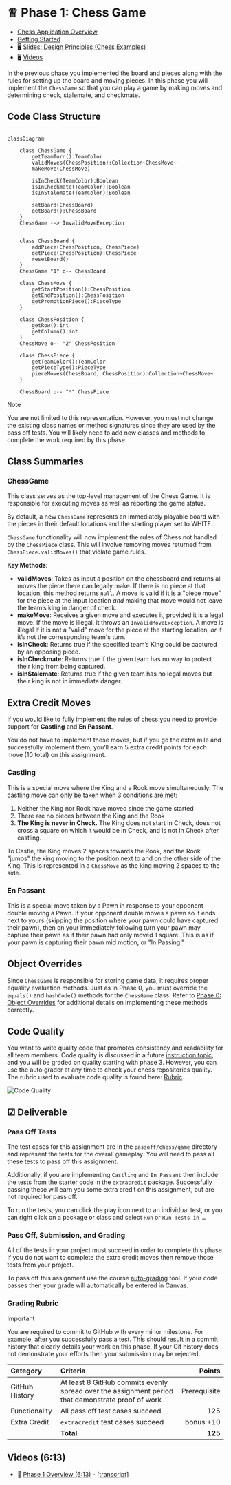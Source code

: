 # ♕ Phase 1: Chess Game

- [Chess Application Overview](../chess.md)
- [Getting Started](getting-started.md)
- 🖥️ [Slides: Design Principles (Chess Examples)](https://docs.google.com/presentation/d/1dncxSAgnIqjV9RNzGR94EWVltJiCApqC3EvNPqz97-E/edit?usp=sharing)
- 🖥️ [Videos](#videos)

In the previous phase you implemented the board and pieces along with the rules for setting up the board and moving pieces. In this phase you will implement the `ChessGame` so that you can play a game by making moves and determining check, stalemate, and checkmate.

## Code Class Structure

```mermaid

classDiagram

    class ChessGame {
        getTeamTurn():TeamColor
        validMoves(ChessPosition):Collection~ChessMove~
        makeMove(ChessMove)

        isInCheck(TeamColor):Boolean
        isInCheckmate(TeamColor):Boolean
        isInStalemate(TeamColor):Boolean

        setBoard(ChessBoard)
        getBoard():ChessBoard
    }
    ChessGame --> InvalidMoveException


    class ChessBoard {
        addPiece(ChessPosition, ChessPiece)
        getPiece(ChessPosition):ChessPiece
        resetBoard()
    }
    ChessGame "1" o-- ChessBoard

    class ChessMove {
        getStartPosition():ChessPosition
        getEndPosition():ChessPosition
        getPromotionPiece():PieceType
    }

    class ChessPosition {
        getRow():int
        getColumn():int
    }
    ChessMove o-- "2" ChessPosition

    class ChessPiece {
        getTeamColor():TeamColor
        getPieceType():PieceType
        pieceMoves(ChessBoard, ChessPosition):Collection~ChessMove~
    }

    ChessBoard o-- "*" ChessPiece
```

> [!NOTE]
>
> You are not limited to this representation. However, you must not change the existing class names or method signatures since they are used by the pass off tests. You will likely need to add new classes and methods to complete the work required by this phase.

## Class Summaries

### ChessGame

This class serves as the top-level management of the Chess Game. It is responsible for executing moves as well as reporting the game status.

By default, a new `ChessGame` represents an immediately playable board with the pieces in their default locations and the starting player set to WHITE.

`ChessGame` functionality will now implement the rules of Chess not handled by the `ChessPiece` class. This will involve removing moves returned from `ChessPiece.validMoves()` that violate game rules.

**Key Methods**:

- **validMoves**: Takes as input a position on the chessboard and returns all moves the piece there can legally make. If there is no piece at that location, this method returns `null`. A move is valid if it is a "piece move" for the piece at the input location _and_ making that move would not leave the team’s king in danger of check.
- **makeMove**: Receives a given move and executes it, provided it is a legal move. If the move is illegal, it throws an `InvalidMoveException`. A move is illegal if it is not a "valid" move for the piece at the starting location, _or_ if it’s not the corresponding team's turn.
- **isInCheck**: Returns true if the specified team’s King could be captured by an opposing piece.
- **isInCheckmate**: Returns true if the given team has no way to protect their king from being captured.
- **isInStalemate**: Returns true if the given team has no legal moves but their king is not in immediate danger.

## Extra Credit Moves

If you would like to fully implement the rules of chess you need to provide support for **Castling** and **En Passant**.

You do not have to implement these moves, but if you go the extra mile and successfully implement them, you’ll earn 5 extra credit points for each move (10 total) on this assignment.

### Castling

This is a special move where the King and a Rook move simultaneously. The castling move can only be taken when 3 conditions are met:

1. Neither the King nor Rook have moved since the game started
2. There are no pieces between the King and the Rook
3. **The King is never in Check.** The King does not start in Check, does not cross a square on which it would be in Check, and is not in Check after castling.

To Castle, the King moves 2 spaces towards the Rook, and the Rook "jumps" the king moving to the position next to and on the other side of the King. This is represented in a `ChessMove` as the king moving 2 spaces to the side.

### En Passant

This is a special move taken by a Pawn in response to your opponent double moving a Pawn. If your opponent double moves a pawn so it ends next to yours (skipping the position where your pawn could have captured their pawn), then on your immediately following turn your pawn may capture their pawn as if their pawn had only moved 1 square. This is as if your pawn is capturing their pawn mid motion, or "In Passing."

## Object Overrides

Since `ChessGame` is responsible for storing game data, it requires proper equality evaluation methods. Just as in Phase 0, you must override the `equals()` and `hashCode()` methods for the `ChessGame` class. Refer to [Phase 0: Object Overrides](../0-chess-moves/chess-moves.md#object-overrides) for additional details on implementing these methods correctly.

## Code Quality

You want to write quality code that promotes consistency and readability for all team members. Code quality is discussed in a future [instruction topic](../../instruction/quality-code/quality-code.md), and you will be graded on quality starting with phase 3. However, you can use the auto grader at any time to check your chess repositories quality. The rubric used to evaluate code quality is found here: [Rubric](../code-quality-rubric.md).

![Code Quality](../codeQuality.png)

## ☑ Deliverable

### Pass Off Tests

The test cases for this assignment are in the `passoff/chess/game` directory and represent the tests for the overall gameplay. You will need to pass all these tests to pass off this assignment.

Additionally, if you are implementing `Castling` and `En Passant` then include the tests from the starter code in the `extracredit` package. Successfully passing these will earn you some extra credit on this assignment, but are not required for pass off.

To run the tests, you can click the play icon next to an individual test, or you can right click on a package or class and select `Run` or `Run Tests in …`

### Pass Off, Submission, and Grading

All of the tests in your project must succeed in order to complete this phase. If you do not want to complete the extra credit moves then remove those tests from your project.

To pass off this assignment use the course [auto-grading](https://cs240.click/) tool. If your code passes then your grade will automatically be entered in Canvas.

### Grading Rubric

> [!IMPORTANT]
>
> You are required to commit to GitHub with every minor milestone. For example, after you successfully pass a test. This should result in a commit history that clearly details your work on this phase. If your Git history does not demonstrate your efforts then your submission may be rejected.

| Category       | Criteria                                                                                          |       Points |
| :------------- | :------------------------------------------------------------------------------------------------ | -----------: |
| GitHub History | At least 8 GitHub commits evenly spread over the assignment period that demonstrate proof of work | Prerequisite |
| Functionality  | All pass off test cases succeed                                                                   |          125 |
| Extra Credit   | `extracredit` test cases succeed                                                                  |    bonus +10 |
|                | **Total**                                                                                         |      **125** |

## <a name="videos"></a>Videos (6:13)

- 🎥 [Phase 1 Overview (6:13)](https://byu.hosted.panopto.com/Panopto/Pages/Viewer.aspx?id=f2342f5a-8513-44fe-b5cc-b1700151beac) - [[transcript]](https://github.com/user-attachments/files/17706850/CS_240_Phase_1_Overview_Transcript.pdf)
